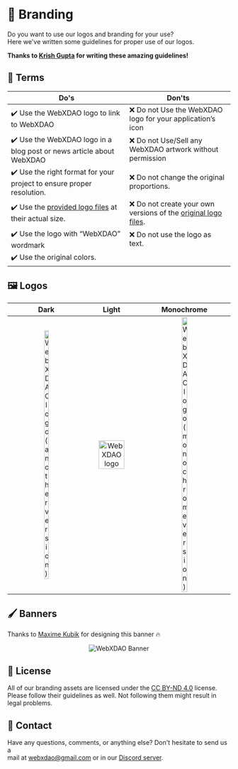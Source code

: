 # 🎨 Branding

Do you want to use our logos and branding for your use?\
Here we've written some guidelines for proper use of our logos.

**Thanks to [Krish Gupta](https://github.com/krshkodes) for writing these amazing guidelines!**

## 📜 Terms

| Do's                                                         | Don'ts                                                       |
| ------------------------------------------------------------ | ------------------------------------------------------------ |
| :heavy_check_mark: Use the WebXDAO logo to link to WebXDAO | :x: Do not Use the WebXDAO logo for your application’s icon |
| :heavy_check_mark: Use the WebXDAO logo in a blog post or news article about WebXDAO | :x: Do not Use/Sell any WebXDAO artwork without permission |
| :heavy_check_mark: Use the right format for your project to ensure proper resolution. | :x: Do not change the original proportions.                  |
| :heavy_check_mark: Use the [provided logo files](https://github.com/WebXDAO/brand-assets) at their actual size. | :x: Do not create your own versions of the [original logo files](https://github.com/WebXDAO/brand-assets). |
| :heavy_check_mark: Use the logo with “WebXDAO” wordmark | :x: Do not use the logo as text.                             |
| :heavy_check_mark: Use the original colors.                  |                                                              |

## 🖼 Logos

| Dark | Light | Monochrome
|:------:|:-------:|:-------:|
| <img alt="WebXDAO logo (another version)" width="25%" src="https://user-images.githubusercontent.com/51391473/189403569-095279b7-6f24-4da6-9e3e-5af2b36f5dab.png"/>| <img alt="WebXDAO logo" width="75%" src="https://user-images.githubusercontent.com/51391473/189403377-2a3ec554-4b89-498c-9f3c-cc1074deaa3c.png"/>| <img alt="WebXDAO logo (monochrome version)" width="25%" src="https://user-images.githubusercontent.com/51391473/190446269-523ea4ed-e718-4f51-bd39-27f7b6ceaa1e.png"/>

## 🖌 Banners

Thanks to [Maxime Kubik](https://github.com/mkubdev) for designing this banner 🔥

<p align="center">
<img src="https://user-images.githubusercontent.com/72812470/189705065-58fe76da-080b-4798-94fe-2400af2bbfa8.png" alt="WebXDAO Banner" />
</p>

## 📝 License

All of our branding assets are licensed under the [CC BY-ND 4.0](https://creativecommons.org/licenses/by-nd/4.0/) license.\
Please follow their guidelines as well. Not following them might result in legal problems.

## 📧 Contact

Have any questions, comments, or anything else? Don't hesitate to send us a\
mail at webxdao@gmail.com or in our [Discord server](https://discord.gg/TSRwqx4K2v).
